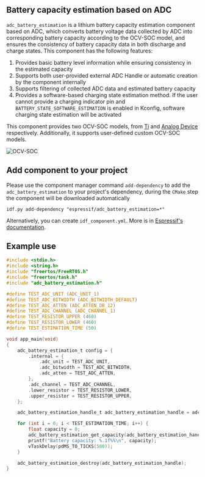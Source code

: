 ## Battery capacity estimation based on ADC

`adc_battery_estimation` is a lithium battery capacity estimation component based on ADC, which converts battery voltage data collected by ADC into corresponding battery capacity according to the OCV-SOC model, and ensures the consistency of battery capacity data in both discharge and charge states. This component has the following features:

1. Provides basic battery level information while ensuring consistency in the estimated capacity
2. Supports both user-provided external ADC Handle or automatic creation by the component internally
3. Supports filtering of collected ADC data and estimated battery capacity
4. Provides a software-based charging state estimation method. If the user cannot provide a charging indicator pin and `BATTERY_STATE_SOFTWARE_ESTIMATION` is enabled in Kconfig, software charging state estimation will be activated

This component provides two OCV-SOC models, from [Ti](https://www.ti.com/lit/SLUAAR3) and [Analog Device](https://www.analog.com/en/resources/design-notes/characterizing-a-lithiumion-li-cell-for-use-with-an-opencircuitvoltage-ocv-based-fuel-gauge.html) respectively. Additionally, it supports user-defined custom OCV-SOC models.

![OCV-SOC](https://dl.espressif.com/AE/esp-iot-solution/OCV_SOC.png)

## Add component to your project

Please use the component manager command `add-dependency` to add the `adc_battery_estimation` to your project's dependency, during the `CMake` step the component will be downloaded automatically

```
idf.py add-dependency "espressif/adc_battery_estimation=*"
```

Alternatively, you can create `idf_component.yml`. More is in [Espressif's documentation](https://docs.espressif.com/projects/esp-idf/en/latest/esp32/api-guides/tools/idf-component-manager.html).

## Example use

```c
#include <stdio.h>
#include <string.h>
#include "freertos/FreeRTOS.h"
#include "freertos/task.h"
#include "adc_battery_estimation.h"

#define TEST_ADC_UNIT (ADC_UNIT_1)
#define TEST_ADC_BITWIDTH (ADC_BITWIDTH_DEFAULT)
#define TEST_ADC_ATTEN (ADC_ATTEN_DB_12)
#define TEST_ADC_CHANNEL (ADC_CHANNEL_1)
#define TEST_RESISTOR_UPPER (460)
#define TEST_RESISTOR_LOWER (460)
#define TEST_ESTIMATION_TIME (50)

void app_main(void)
{
    adc_battery_estimation_t config = {
        .internal = {
            .adc_unit = TEST_ADC_UNIT,
            .adc_bitwidth = TEST_ADC_BITWIDTH,
            .adc_atten = TEST_ADC_ATTEN,
        },
        .adc_channel = TEST_ADC_CHANNEL,
        .lower_resistor = TEST_RESISTOR_LOWER,
        .upper_resistor = TEST_RESISTOR_UPPER,
    };

    adc_battery_estimation_handle_t adc_battery_estimation_handle = adc_battery_estimation_create(&config);

    for (int i = 0; i < TEST_ESTIMATION_TIME; i++) {
        float capacity = 0;
        adc_battery_estimation_get_capacity(adc_battery_estimation_handle, &capacity);
        printf("Battery capacity: %.1f%%\n", capacity);
        vTaskDelay(pdMS_TO_TICKS(500));
    }

    adc_battery_estimation_destroy(adc_battery_estimation_handle);
}
```
